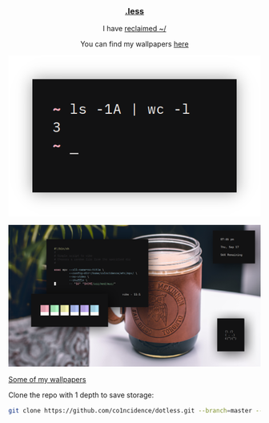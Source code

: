 <h3 align="center"><a href="https://co1ncidence.github.io/rices/">.less</a></h3>
<p align="center">I have <a href="https://github.com/vizs/declutter-home">reclaimed ~/</a></p>
<p align="center">You can find my wallpapers <a href="https://postimg.cc/gallery/MxW3J1t">here</a></p>

<p align="center"

![img](scr/home.png)

</p>

<p align="center"

![img](scr/comfyaf.png)

</p>

[Some of my wallpapers]()

Clone the repo with 1 depth to save storage:
```sh
git clone https://github.com/co1ncidence/dotless.git --branch=master --depth 1
```
